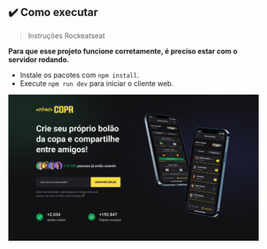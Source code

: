 ## ✔️ Como executar
>Instruções Rockeatseat

**Para que esse projeto funcione corretamente, é preciso estar com o servidor rodando.**

- Instale os pacotes com `npm install`.
- Execute `npm run dev` para iniciar o cliente web.

<img align="center" alt="Design do Projeto Web" src="../preview/Web.png" />

